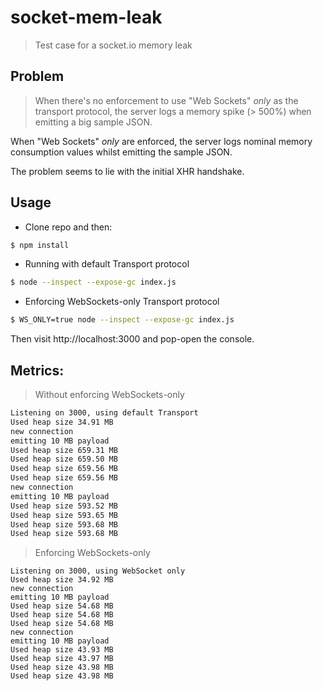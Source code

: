 # socket-mem-leak
> Test case for a socket.io memory leak

## Problem

> When there's no enforcement to use "Web Sockets" *only* as the transport
protocol, the server logs a memory spike (> 500%) when emitting a big sample
JSON.

When "Web Sockets" *only* are enforced, the server logs
nominal memory consumption values whilst emitting the sample JSON.

The problem seems to lie with the initial XHR handshake.


## Usage

- Clone repo and then:

```bash
$ npm install
```

- Running with default Transport protocol

```bash
$ node --inspect --expose-gc index.js
```

- Enforcing WebSockets-only Transport protocol

```bash
$ WS_ONLY=true node --inspect --expose-gc index.js
```

Then visit http://localhost:3000 and pop-open the console.


## Metrics:

> Without enforcing WebSockets-only

```bash
Listening on 3000, using default Transport
Used heap size 34.91 MB
new connection
emitting 10 MB payload
Used heap size 659.31 MB
Used heap size 659.50 MB
Used heap size 659.56 MB
Used heap size 659.56 MB
new connection
emitting 10 MB payload
Used heap size 593.52 MB
Used heap size 593.65 MB
Used heap size 593.68 MB
Used heap size 593.68 MB

```

> Enforcing WebSockets-only

```
Listening on 3000, using WebSocket only
Used heap size 34.92 MB
new connection
emitting 10 MB payload
Used heap size 54.68 MB
Used heap size 54.68 MB
Used heap size 54.68 MB
new connection
emitting 10 MB payload
Used heap size 43.93 MB
Used heap size 43.97 MB
Used heap size 43.98 MB
Used heap size 43.98 MB
```
